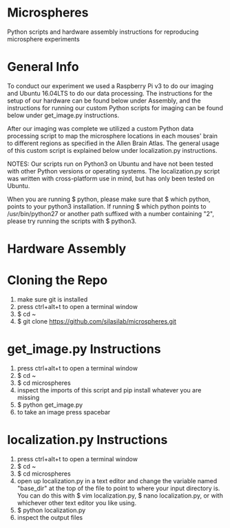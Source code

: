 # Microspheres
Python scripts and hardware assembly instructions for reproducing microsphere experiments

# General Info
To conduct our experiment we used a Raspberry Pi v3 to do our imaging and Ubuntu 16.04LTS to do our data processing. The instructions for the setup of our hardware can be found below under Assembly, and the instructions for running our custom Python scripts for imaging can be found below under get_image.py instructions.

After our imaging was complete we utilized a custom Python data processing script to map the microsphere locations in each mouses' brain to different regions as specified in the Allen Brain Atlas. The general usage of this custom script is explained below under localization.py instructions.

NOTES: Our scripts run on Python3 on Ubuntu and have not been tested with other Python versions or operating systems. The localization.py script was written with cross-platform use in mind, but has only been tested on Ubuntu.

When you are running $ python, please make sure that $ which python, points to your python3 installation. If running $ which python points to /usr/bin/python27 or another path suffixed with a number containing "2", please try running the scripts with $ python3.

# Hardware Assembly

# Cloning the Repo
1. make sure git is installed
2. press ctrl+alt+t to open a terminal window
3. $ cd ~
4. $ git clone https://github.com/silasilab/microspheres.git

# get_image.py Instructions
1. press ctrl+alt+t to open a terminal window
2. $ cd ~
3. $ cd microspheres
4. inspect the imports of this script and pip install whatever you are missing
5. $ python get_image.py
6. to take an image press spacebar

# localization.py Instructions
1. press ctrl+alt+t to open a terminal window
2. $ cd ~
3. $ cd microspheres
3. open up localization.py in a text editor and change the variable named "base_dir" at the top of the file to point to where your input directory is. You can do this with $ vim localization.py, $ nano localization.py, or with whichever other text editor you like using.
4. $ python localization.py
5. inspect the output files
